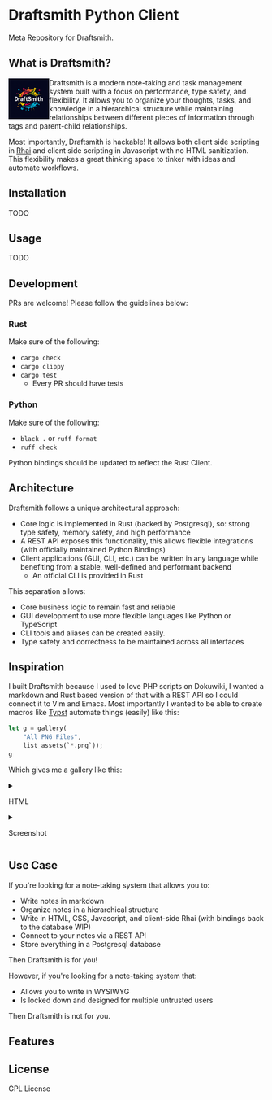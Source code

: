 # Draftsmith Python Client

Meta Repository for Draftsmith.

## What is Draftsmith?

<p><img src="./assets/logo.png" style="float: left; width: 80px" /></p>

Draftsmith is a modern note-taking and task management system built with a focus on performance, type safety, and flexibility. It allows you to organize your thoughts, tasks, and knowledge in a hierarchical structure while maintaining relationships between different pieces of information through tags and parent-child relationships.

Most importantly, Draftsmith is hackable! It allows both client side scripting in [Rhai](https://rhai.rs/book/about/index.html) and client side scripting in Javascript with no HTML sanitization. This flexibility makes a great thinking space to tinker with ideas and automate workflows.




## Installation

TODO

## Usage

TODO
## Development

PRs are welcome! Please follow the guidelines below:

### Rust
Make sure of the following:

- `cargo check`
- `cargo clippy`
- `cargo test`
    - Every PR should have tests

### Python

Make sure of the following:

- `black .` or `ruff format`
- `ruff check`

Python bindings should be updated to reflect the Rust Client.

## Architecture

Draftsmith follows a unique architectural approach:
- Core logic is implemented in Rust (backed by Postgresql), so: strong type safety, memory safety, and high performance
- A REST API exposes this functionality, this allows flexible integrations (with officially maintained Python Bindings)
- Client applications (GUI, CLI, etc.) can be written in any language while benefiting from a stable, well-defined and performant backend
    - An official CLI is provided in Rust

This separation allows:
- Core business logic to remain fast and reliable
- GUI development to use more flexible languages like Python or TypeScript
- CLI tools and aliases can be created easily.
- Type safety and correctness to be maintained across all interfaces

## Inspiration

I built Draftsmith because I used to love PHP scripts on Dokuwiki, I wanted a markdown and Rust based version of that with a REST API so I could connect it to Vim and Emacs. Most importantly I wanted to be able to create macros like [Typst](https://typst.app/docs/) automate things (easily) like this:

```rust
let g = gallery(
    "All PNG Files",
    list_assets(`*.png`));
g
```

Which gives me a gallery like this:

<details closed><summary>

HTML
</summary>

```html

<div class="max-w-4xl mx-auto p-6 border border-gray-200 rounded-lg shadow-md">
<h2 class="text-2xl font-bold">All PNG Files</h2>
    <div class="grid grid-cols-1 sm:grid-cols-2 md:grid-cols-3 lg:grid-cols-4 gap-4">
    <div><img src="/m/1.png" class="gallery-image" /></div>
    <div><img src="/m/Screenshot_20241109-160513.png" class="gallery-image" /></div>
    <div><img src="/m/Screenshot_20241109-221933.png" class="gallery-image" /></div>
    <div><img src="/m/Screenshot_20241109-221939.png" class="gallery-image" /></div>
    <div><img src="/m/Screenshot_20241111-122941.png" class="gallery-image" /></div>
    <div><img src="/m/dor_bon_young.png" class="gallery-image" /></div>
    <div><img src="/m/icon.png" class="gallery-image" /></div>
    <div><img src="/m/signal-2024-10-15-153648_002.png" class="gallery-image" /></div>
    <div><img src="/m/swslhd.png" class="gallery-image" /></div>
    <div><img src="/m/t_wallpaper_2.png" class="gallery-image" /></div>
    <div><img src="/m/tmpzifq6fco.png" class="gallery-image" /></div>
    </div>
</div>
```
</details>


<details closed><summary>

Screenshot
</summary>


<p><img src="./assets/gallery_screenshot.png" style="float: left; width: 160px" /></p>
</details>


## Use Case

If you're looking for a note-taking system that allows you to:

- Write notes in markdown
- Organize notes in a hierarchical structure
- Write in HTML, CSS, Javascript, and client-side Rhai (with bindings back to the database WIP)
- Connect to your notes via a REST API
- Store everything in a Postgresql database

Then Draftsmith is for you!

However, if you're looking for a note-taking system that:

- Allows you to write in WYSIWYG
- Is locked down and designed for multiple untrusted users

Then Draftsmith is not for you.

## Features

## License

GPL License
